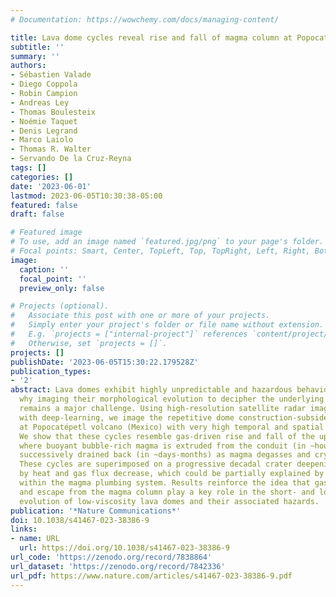 ```yaml
---
# Documentation: https://wowchemy.com/docs/managing-content/

title: Lava dome cycles reveal rise and fall of magma column at Popocatépetl volcano
subtitle: ''
summary: ''
authors:
- Sébastien Valade
- Diego Coppola
- Robin Campion
- Andreas Ley
- Thomas Boulesteix
- Noémie Taquet
- Denis Legrand
- Marco Laiolo
- Thomas R. Walter
- Servando De la Cruz-Reyna
tags: []
categories: []
date: '2023-06-01'
lastmod: 2023-06-05T10:30:38-05:00
featured: false
draft: false

# Featured image
# To use, add an image named `featured.jpg/png` to your page's folder.
# Focal points: Smart, Center, TopLeft, Top, TopRight, Left, Right, BottomLeft, Bottom, BottomRight.
image:
  caption: ''
  focal_point: ''
  preview_only: false

# Projects (optional).
#   Associate this post with one or more of your projects.
#   Simply enter your project's folder or file name without extension.
#   E.g. `projects = ["internal-project"]` references `content/project/deep-learning/index.md`.
#   Otherwise, set `projects = []`.
projects: []
publishDate: '2023-06-05T15:30:22.179528Z'
publication_types:
- '2'
abstract: Lava domes exhibit highly unpredictable and hazardous behavior, which is
  why imaging their morphological evolution to decipher the underlying governing mechanisms
  remains a major challenge. Using high-resolution satellite radar imagery enhanced
  with deep-learning, we image the repetitive dome construction-subsidence cycles
  at Popocatépetl volcano (Mexico) with very high temporal and spatial resolution.
  We show that these cycles resemble gas-driven rise and fall of the upper magma column,
  where buoyant bubble-rich magma is extruded from the conduit (in ~hours-days), and
  successively drained back (in ~days-months) as magma degasses and crystallizes.
  These cycles are superimposed on a progressive decadal crater deepening, accompanied
  by heat and gas flux decrease, which could be partially explained by gas depletion
  within the magma plumbing system. Results reinforce the idea that gas retention
  and escape from the magma column play a key role in the short- and long-term morphological
  evolution of low-viscosity lava domes and their associated hazards.
publication: '*Nature Communications*'
doi: 10.1038/s41467-023-38386-9
links:
- name: URL
  url: https://doi.org/10.1038/s41467-023-38386-9
url_code: 'https://zenodo.org/record/7838864'
url_dataset: 'https://zenodo.org/record/7842336'
url_pdf: https://www.nature.com/articles/s41467-023-38386-9.pdf
---
```

